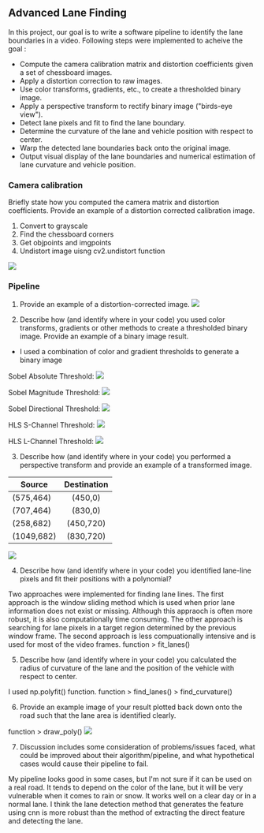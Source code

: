 ## Advanced Lane Finding
In this project, our goal is to write a software pipeline to identify the lane boundaries in a video. Following steps were implemented to acheive the goal :

* Compute the camera calibration matrix and distortion coefficients given a set of chessboard images.
* Apply a distortion correction to raw images.
* Use color transforms, gradients, etc., to create a thresholded binary image.
* Apply a perspective transform to rectify binary image ("birds-eye view").
* Detect lane pixels and fit to find the lane boundary.
* Determine the curvature of the lane and vehicle position with respect to center.
* Warp the detected lane boundaries back onto the original image.
* Output visual display of the lane boundaries and numerical estimation of lane curvature and vehicle position.


### Camera calibration
Briefly state how you computed the camera matrix and distortion coefficients. Provide an example of a distortion corrected calibration image.

1. Convert to grayscale
2. Find the chessboard corners
3. Get objpoints and imgpoints
4. Undistort image uisng cv2.undistort function

![](output_images/undistorted_chessboard.png)



### Pipeline 

1. Provide an example of a distortion-corrected image.
![](output_images/undistorted_road.png)


2. Describe how (and identify where in your code) you used color transforms, gradients or other methods to create a thresholded binary image. Provide an example of a binary image result.

 * I used a combination of color and gradient thresholds to generate a binary image

Sobel Absolute Threshold:
![](output_images/sobel_abs.png)

Sobel Magnitude Threshold:
![](output_images/sobel_magnitude.png)

Sobel Directional Threshold:
![](output_images/sobel_direction.png)

HLS S-Channel Threshold:
![](output_images/hls-s.png)

HLS L-Channel Threshold:
![](output_images/hls-l.png)

3. Describe how (and identify where in your code) you performed a perspective transform and provide an example of a transformed image.


| Source        | Destination   |
| ------------- |:-------------:| 
| (575,464)     | (450,0)     |
| (707,464)     | (830,0)    |
| (258,682)     | (450,720)    |
| (1049,682)    | (830,720)     |

![](output_images/perspective_transform.png)

4. Describe how (and identify where in your code) you identified lane-line pixels and fit their positions with a polynomial?

Two approaches were implemented for finding lane lines. The first approach is the window sliding method which is used when prior lane information does not exist or missing. Although this appraoch is often more robust, it is also computationally time consuming. The other approach is searching for lane pixels in a target region determined by the previous window frame. The second approach is less compuationally intensive and is used for most of the video frames.
function > fit_lanes()

5. Describe how (and identify where in your code) you calculated the radius of curvature of the lane and the position of the vehicle with respect to center.

I used np.polyfit() function.
function > find_lanes() > find_curvature()

6. Provide an example image of your result plotted back down onto the road such that the lane area is identified clearly.

function > draw_poly() 
![](output_images/result.png)


7. Discussion includes some consideration of problems/issues faced, what could be improved about their algorithm/pipeline, and what hypothetical cases would cause their pipeline to fail.

My pipeline looks good in some cases, but I'm not sure if it can be used on a real road.
It tends to depend on the color of the lane, but it will be very vulnerable when it comes to rain or snow.
It works well on a clear day or in a normal lane.
I think the lane detection method that generates the feature using cnn is more robust than the method of extracting the direct feature and detecting the lane.
